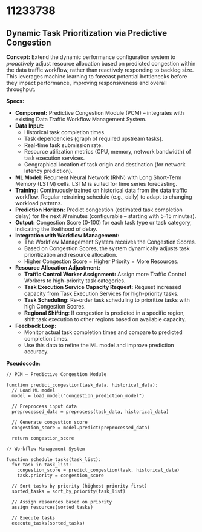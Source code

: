 # 11233738

## Dynamic Task Prioritization via Predictive Congestion

**Concept:** Extend the dynamic performance configuration system to *proactively* adjust resource allocation based on predicted congestion within the data traffic workflow, rather than reactively responding to backlog size. This leverages machine learning to forecast potential bottlenecks before they impact performance, improving responsiveness and overall throughput.

**Specs:**

*   **Component:** Predictive Congestion Module (PCM) – integrates with existing Data Traffic Workflow Management System.
*   **Data Input:**
    *   Historical task completion times.
    *   Task dependencies (graph of required upstream tasks).
    *   Real-time task submission rate.
    *   Resource utilization metrics (CPU, memory, network bandwidth) of task execution services.
    *   Geographical location of task origin and destination (for network latency prediction).
*   **ML Model:**  Recurrent Neural Network (RNN) with Long Short-Term Memory (LSTM) cells. LSTM is suited for time series forecasting.
*   **Training:** Continuously trained on historical data from the data traffic workflow.  Regular retraining schedule (e.g., daily) to adapt to changing workload patterns.
*   **Prediction Horizon:** Predict congestion (estimated task completion delay) for the next *N* minutes (configurable – starting with 5-15 minutes).
*   **Output:**  Congestion Score (0-100) for each task type or task category, indicating the likelihood of delay.
*   **Integration with Workflow Management:**
    *   The Workflow Management System receives the Congestion Scores.
    *   Based on Congestion Scores, the system dynamically adjusts task prioritization and resource allocation.
    *   Higher Congestion Score = Higher Priority = More Resources.
*   **Resource Allocation Adjustment:**
    *   **Traffic Control Worker Assignment:** Assign more Traffic Control Workers to high-priority task categories.
    *   **Task Execution Service Capacity Request:** Request increased capacity from Task Execution Services for high-priority tasks.
    *   **Task Scheduling:** Re-order task scheduling to prioritize tasks with high Congestion Scores.
    *    **Regional Shifting**: If congestion is predicted in a specific region, shift task execution to other regions based on available capacity.
*   **Feedback Loop:**
    *   Monitor actual task completion times and compare to predicted completion times.
    *   Use this data to refine the ML model and improve prediction accuracy.

**Pseudocode:**

```
// PCM – Predictive Congestion Module

function predict_congestion(task_data, historical_data):
  // Load ML model
  model = load_model("congestion_prediction_model")

  // Preprocess input data
  preprocessed_data = preprocess(task_data, historical_data)

  // Generate congestion score
  congestion_score = model.predict(preprocessed_data)

  return congestion_score

// Workflow Management System

function schedule_tasks(task_list):
  for task in task_list:
    congestion_score = predict_congestion(task, historical_data)
    task.priority = congestion_score
  
  // Sort tasks by priority (highest priority first)
  sorted_tasks = sort_by_priority(task_list)

  // Assign resources based on priority
  assign_resources(sorted_tasks)

  // Execute tasks
  execute_tasks(sorted_tasks)
```